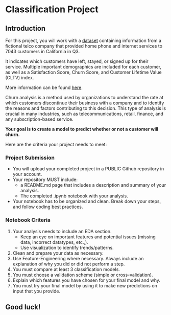 # Classification Project 

## Introduction
For this project, you will work with a [dataset](churn.xlsx) containing information from a fictional telco company that provided home phone and internet services to 7043 customers in California in Q3. 

It indicates which customers have left, stayed, or signed up for their service. Multiple important demographics are included for each customer, as well as a Satisfaction Score, Churn Score, and Customer Lifetime Value (CLTV) index.

More information can be found [here](https://community.ibm.com/community/user/businessanalytics/blogs/steven-macko/2019/07/11/telco-customer-churn-1113).

Churn analysis is a method used by organizations to understand the rate at which customers discontinue their business with a company and to identify the reasons and factors contributing to this decision. This type of analysis is crucial in many industries, such as telecommunications, retail, finance, and any subscription-based service.

**Your goal is to create a model to predict whether or not a customer will churn.**

Here are the criteria your project needs to meet:

### Project Submission
- You will upload your completed project in a PUBLIC Github repository in your account.
- Your repository MUST include:
    - a README.md page that includes a description and summary of your analysis.
    - The completed .ipynb notebook with your analysis.
- Your notebook has to be organized and clean. Break down your steps, and follow coding best practices.

### Notebook Criteria
1. Your analysis needs to include an EDA section. 
    - Keep an eye on important features and potential issues (missing data, incorrect datatypes, etc.,).
    - Use visualization to identify trends/patterns.
2. Clean and prepare your data as necessary.
3. Use Feature-Engineering where necessary. Always include an explanation of why you did or did not perform a step.
4. You must compare at least 3 classification models.
5. You must choose a validation scheme (simple or cross-validation).
6. Explain which features you have chosen for your final model and why.
7. You must try your final model by using it to make new predictions on input that you provide.

## Good luck!
